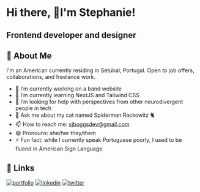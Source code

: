 # Hi there, 🤘I'm Stephanie! 
## Frontend developer and designer
## 🤖 About Me
I'm an American currently residing in Setúbal, Portugal. Open to job offers, collaborations, and freelance work. 
- 🔭 I’m currently working on a band website
- 🌱 I’m currently learning NextJS and Tailwind CSS
- 🤔 I’m looking for help with perspectives from other neurodivergent people in tech
- 💬 Ask me about my cat named Spiderman Rackowitz 🐈
- 📫 How to reach me: sjboggsdev@gmail.com
- 😄 Pronouns: she/her they/them
- ⚡ Fun fact: while I currently speak Portuguese poorly, I used to be fluend in American Sign Language
## 🔗 Links
[![portfolio](https://img.shields.io/badge/my_portfolio-000?style=for-the-badge&logo=ko-fi&logoColor=white)](https://www.sjboggs.dev/)
[![linkedin](https://img.shields.io/badge/linkedin-0A66C2?style=for-the-badge&logo=linkedin&logoColor=white)](https://www.linkedin.com/in/stephaniejboggs/)
[![twitter](https://img.shields.io/badge/twitter-1DA1F2?style=for-the-badge&logo=twitter&logoColor=white)](https://twitter.com/BracketBirdy)
